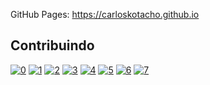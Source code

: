 GitHub Pages: https://carloskotacho.github.io

## Contribuindo

[![0](https://sourcerer.io/fame/carloskotacho/carloskotacho/carloskotacho.github.io/images/0)](https://sourcerer.io/fame/carloskotacho/carloskotacho/carloskotacho.github.io/links/0)
[![1](https://sourcerer.io/fame/carloskotacho/carloskotacho/carloskotacho.github.io/images/1)](https://sourcerer.io/fame/carloskotacho/carloskotacho/carloskotacho.github.io/links/1)
[![2](https://sourcerer.io/fame/carloskotacho/carloskotacho/carloskotacho.github.io/images/2)](https://sourcerer.io/fame/carloskotacho/carloskotacho/carloskotacho.github.io/links/2)
[![3](https://sourcerer.io/fame/carloskotacho/carloskotacho/carloskotacho.github.io/images/3)](https://sourcerer.io/fame/carloskotacho/carloskotacho/carloskotacho.github.io/links/3)
[![4](https://sourcerer.io/fame/carloskotacho/carloskotacho/carloskotacho.github.io/images/4)](https://sourcerer.io/fame/carloskotacho/carloskotacho/carloskotacho.github.io/links/4)
[![5](https://sourcerer.io/fame/carloskotacho/carloskotacho/carloskotacho.github.io/images/5)](https://sourcerer.io/fame/carloskotacho/carloskotacho/carloskotacho.github.io/links/5)
[![6](https://sourcerer.io/fame/carloskotacho/carloskotacho/carloskotacho.github.io/images/6)](https://sourcerer.io/fame/carloskotacho/carloskotacho/carloskotacho.github.io/links/6)
[![7](https://sourcerer.io/fame/carloskotacho/carloskotacho/carloskotacho.github.io/images/7)](https://sourcerer.io/fame/carloskotacho/carloskotacho/carloskotacho.github.io/links/7)